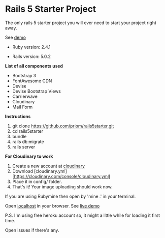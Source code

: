 # Rails 5 Starter Project

The only rails 5 starter project you will ever need to start your project right away.

See [demo](https://rails5starter.herokuapp.com/)

* Ruby version: 2.4.1

* Rails version: 5.0.2


**List of all components used**  

* Bootstrap 3
* FontAwesome CDN
* Devise
* Devise Bootstrap Views
* Carrierwave
* Cloudinary
* Mail Form

**Instructions**
1. git clone https://github.com/priom/rails5starter.git
2. cd rails5starter
3. bundle
4. rails db:migrate
5. rails server

**For Cloudinary to work**
1. Create a new account at [cloudinary](http://cloudinary.com/)
2. Download [cloudinary.yml][https://cloudinary.com/console/cloudinary.yml]
3. Place it in config/ folder.
4. That's it! Your image uploading should work now.

If you are using Rubymine then open by 'mine .' in your terminal.

Open [localhost](http://localhost:3000) in your browser.
See [live demo](https://rails5starter.herokuapp.com/)

P.S. I'm using free heroku account so, it might a little while for loading it first time.

Open issues if there's any.
